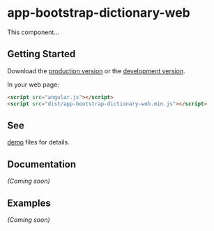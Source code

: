 # app-bootstrap-dictionary-web

This component...

## Getting Started

Download the [production version][min] or the [development version][max].

[min]: http://git-components.teamnet.ro/blob/angular-component%2Fapp-bootstrap-dictionary-web.git/master/dist%2Fapp-bootstrap-dictionary-web.min.js
[max]: http://git-components.teamnet.ro/blob/angular-component2Fapp-bootstrap-dictionary-web.git/master/src%2Fapp-bootstrap-dictionary-web.js

In your web page:

```html
<script src="angular.js"></script>
<script src="dist/app-bootstrap-dictionary-web.min.js"></script>
```

## See
[demo][demo_file] files for details.

[demo_file]: http://git-components.teamnet.ro/blob//angular-component%2Fapp-bootstrap-dictionary-web.git/master/demo%2Findex.html

## Documentation
_(Coming soon)_

## Examples
_(Coming soon)_

